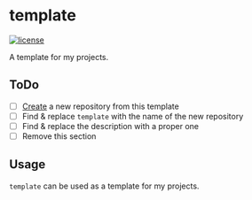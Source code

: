 # template

[![license](https://custom-icon-badges.demolab.com/github/license/brycked/template?logo=law)](LICENSE.md)

A template for my projects.

## ToDo

- [ ] [Create](https://github.com/brycked/template/generate) a new repository from this template
- [ ] Find & replace `template` with the name of the new repository
- [ ] Find & replace the description with a proper one
- [ ] Remove this section

## Usage

`template` can be used as a template for my projects.
